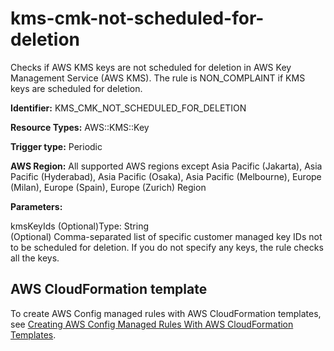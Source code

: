 # kms\-cmk\-not\-scheduled\-for\-deletion<a name="kms-cmk-not-scheduled-for-deletion"></a>

Checks if AWS KMS keys are not scheduled for deletion in AWS Key Management Service \(AWS KMS\)\. The rule is NON\_COMPLAINT if KMS keys are scheduled for deletion\. 

**Identifier:** KMS\_CMK\_NOT\_SCHEDULED\_FOR\_DELETION

**Resource Types:** AWS::KMS::Key

**Trigger type:** Periodic

**AWS Region:** All supported AWS regions except Asia Pacific \(Jakarta\), Asia Pacific \(Hyderabad\), Asia Pacific \(Osaka\), Asia Pacific \(Melbourne\), Europe \(Milan\), Europe \(Spain\), Europe \(Zurich\) Region

**Parameters:**

kmsKeyIds \(Optional\)Type: String  
\(Optional\) Comma\-separated list of specific customer managed key IDs not to be scheduled for deletion\. If you do not specify any keys, the rule checks all the keys\.

## AWS CloudFormation template<a name="w2aac12c33c15b9d369c17"></a>

To create AWS Config managed rules with AWS CloudFormation templates, see [Creating AWS Config Managed Rules With AWS CloudFormation Templates](aws-config-managed-rules-cloudformation-templates.md)\.